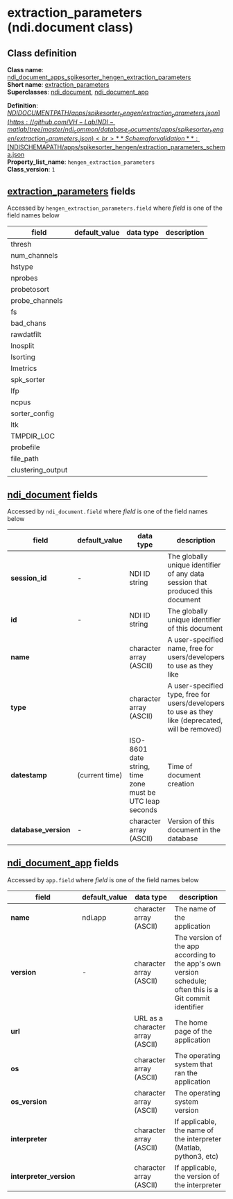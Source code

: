 # extraction_parameters (ndi.document class)

## Class definition

**Class name**: [ndi_document_apps_spikesorter_hengen_extraction_parameters](extraction_parameters.md)<br>
**Short name**: [extraction_parameters](extraction_parameters.md)<br>
**Superclasses**: [ndi_document](../../ndi_document.md), [ndi_document_app](../../ndi_document_app.md)

**Definition**: [$NDIDOCUMENTPATH/apps/spikesorter_hengen/extraction_parameters.json](https://github.com/VH-Lab/NDI-matlab/tree/master/ndi_common/database_documents/apps/spikesorter_hengen/extraction_parameters.json)<br>
**Schema for validation**: [$NDISCHEMAPATH/apps/spikesorter_hengen/extraction_parameters_schema.json](https://github.com/VH-Lab/NDI-matlab/tree/master/ndi_common/schema_documents/apps/spikesorter_hengen/extraction_parameters_schema.json)<br>
**Property_list_name**: `hengen_extraction_parameters`<br>
**Class_version**: `1`<br>


## [extraction_parameters](extraction_parameters.md) fields

Accessed by `hengen_extraction_parameters.field` where *field* is one of the field names below

| field | default_value | data type | description |
| --- | --- | --- | --- |
| thresh |  |  |  |
| num_channels |  |  |  |
| hstype |  |  |  |
| nprobes |  |  |  |
| probetosort |  |  |  |
| probe_channels |  |  |  |
| fs |  |  |  |
| bad_chans |  |  |  |
| rawdatfilt |  |  |  |
| lnosplit |  |  |  |
| lsorting |  |  |  |
| lmetrics |  |  |  |
| spk_sorter |  |  |  |
| lfp |  |  |  |
| ncpus |  |  |  |
| sorter_config |  |  |  |
| ltk |  |  |  |
| TMPDIR_LOC |  |  |  |
| probefile |  |  |  |
| file_path |  |  |  |
| clustering_output |  |  |  |


## [ndi_document](../../ndi_document.md) fields

Accessed by `ndi_document.field` where *field* is one of the field names below

| field | default_value | data type | description |
| --- | --- | --- | --- |
| **session_id** | - | NDI ID string | The globally unique identifier of any data session that produced this document |
| **id** | - | NDI ID string | The globally unique identifier of this document |
| **name** |  | character array (ASCII) | A user-specified name, free for users/developers to use as they like |
| **type** |  | character array (ASCII) | A user-specified type, free for users/developers to use as they like (deprecated, will be removed) |
| **datestamp** | (current time) | ISO-8601 date string, time zone must be UTC leap seconds | Time of document creation |
| **database_version** | - | character array (ASCII) | Version of this document in the database |


## [ndi_document_app](../../ndi_document_app.md) fields

Accessed by `app.field` where *field* is one of the field names below

| field | default_value | data type | description |
| --- | --- | --- | --- |
| **name** | ndi.app | character array (ASCII) | The name of the application |
| **version** | - | character array (ASCII) | The version of the app according to the app's own version schedule; often this is a Git commit identifier |
| **url** |  | URL as a character array (ASCII) | The home page of the application |
| **os** |  | character array (ASCII) | The operating system that ran the application |
| **os_version** |  | character array (ASCII) | The operating system version |
| **interpreter** |  | character array (ASCII) | If applicable, the name of the interpreter (Matlab, python3, etc) |
| **interpreter_version** |  | character array (ASCII) | If applicable, the version of the interpreter |


